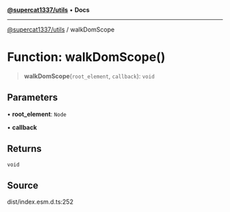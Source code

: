 [**@supercat1337/utils**](../README.md) • **Docs**

***

[@supercat1337/utils](../README.md) / walkDomScope

# Function: walkDomScope()

> **walkDomScope**(`root_element`, `callback`): `void`

## Parameters

• **root\_element**: `Node`

• **callback**

## Returns

`void`

## Source

dist/index.esm.d.ts:252
